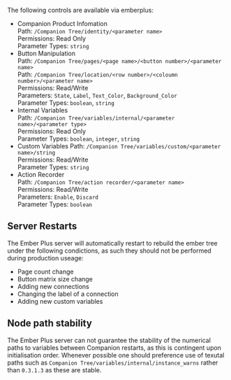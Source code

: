 The following controls are available via emberplus:

- Companion Product Infomation<br>
  Path: `/Companion Tree/identity/<parameter name>`<br>
  Permissions: Read Only<br>
  Parameter Types: `string`<br>
- Button Manipulation<br>
  Path: `/Companion Tree/pages/<page name>/<button number>/<parameter name>`<br>
  Path: `/Companion Tree/location/<row number>/<coloumn number>/<parameter name>`<br>
  Permissions: Read/Write<br>
  Parameters: `State`, `Label`, `Text_Color`, `Background_Color`<br>
  Parameter Types: `boolean`, `string`<br>
- Internal Variables<br>
  Path: `/Companion Tree/variables/internal/<parameter name>/<parameter type>`<br>
  Permissions: Read Only<br>
  Parameter Types: `boolean`, `integer`, `string`<br>
- Custom Variables
  Path: `/Companion Tree/variables/custom/<parameter name>/string`<br>
  Permissions: Read/Write<br>
  Parameter Types: `string`<br>
- Action Recorder<br>
  Path: `/Companion Tree/action recorder/<parameter name>`<br>
  Permissions: Read/Write<br>
  Parameters: `Enable`, `Discard`<br>
  Parameter Types: `boolean`<br>

## Server Restarts

The Ember Plus server will automatically restart to rebuild the ember tree under the following condictions, as such they should not be performed during production useage:

- Page count change
- Button matrix size change
- Adding new connections
- Changing the label of a connection
- Adding new custom variables

## Node path stability

The Ember Plus server can not guarantee the stability of the numerical paths to variables between Companion restarts, as this is contingent upon initialisation order. Whenever possible one should preference use of texutal paths such as `Companion Tree/variables/internal/instance_warns` rather than `0.3.1.3` as these are stable.
